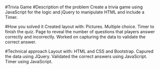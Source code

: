 #Trivia Game
#Description of the problem
Create a trivia game using JavaScript for the logic and jQuery to manipulate HTML and include a Timer.

#How you solved it
 Created layout with:
  Pictures.
  Multiple choice.
  Timer to finish the quiz. 
  Page to reveal the number of questions that players answer correctly and incorrectly.
 Worked on capturing the data to validate the correct answer.

#Technical approach
Layout with: HTML and CSS and Bootstrap.
Capured the data using JQuery.
Validated the correct answers using JavaScript.
Timer using JavaScript.
